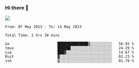 ### Hi there 👋️

![](https://komarev.com/ghpvc/?username=Loner1024)

<!--START_SECTION:waka-->

```text
From: 07 May 2023 - To: 14 May 2023

Total Time: 2 hrs 38 mins

Go                      ██████████████▒░░░░░░░░░░   56.93 %
tmux                    ██████░░░░░░░░░░░░░░░░░░░   24.29 %
Lua                     ███▓░░░░░░░░░░░░░░░░░░░░░   14.67 %
Rust                    ▓░░░░░░░░░░░░░░░░░░░░░░░░   02.23 %
zsh                     ▒░░░░░░░░░░░░░░░░░░░░░░░░   01.79 %
```

<!--END_SECTION:waka-->



